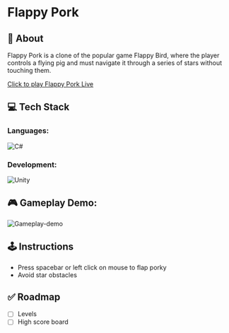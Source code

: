 # Flappy Pork

## 🐷 **About**

Flappy Pork is a clone of the popular game Flappy Bird, where the player controls a flying pig and must navigate it through a series of stars without touching them.

[Click to play Flappy Pork Live](https://keenlychung.com/flappy-pork)

## 💻 **Tech Stack**

### Languages:

![C#](https://img.shields.io/badge/c%23-%23239120.svg?style=for-the-badge&logo=c-sharp&logoColor=white)

### Development:

![Unity](https://img.shields.io/badge/unity-%23000000.svg?style=for-the-badge&logo=unity&logoColor=white)

## 🎮 **Gameplay Demo**:
![Gameplay-demo](https://keenlychung.com/flappy-pork/FlappyPorkDemo2.gif)

## 🕹️ **Instructions**
- Press spacebar or left click on mouse to flap porky
- Avoid star obstacles

## ✅ Roadmap
- [ ] Levels
- [ ] High score board
